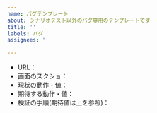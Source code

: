 ```yaml
---
name: バグテンプレート
about: シナリオテスト以外のバグ専用のテンプレートです
title: ''
labels: バグ
assignees: ''

---
```


- URL：
- 画面のスクショ：
- 現状の動作・値：
- 期待する動作・値：
- 検証の手順(期待値は上を参照)：
